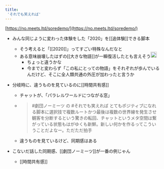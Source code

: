 ```yaml
---
title:
 'それでも笑えれば'
---
```


[https://no.meets.ltd/soredemo/](https://no.meets.ltd/soredemo/)

- みんな同じように変わった体験をした「2020」を[[追体験]]できる脚本
    - そう考えると「[[2020]]」ってすごい特殊なんだなと
    - ある意味崩壊したはずの[[大きな物語]]が一瞬復活したとも言えそう<img src='https://scrapbox.io/api/pages/blu3mo-public/takker/icon' alt='takker.icon' height="19.5"/>
        - ちょっと違うかな
        - 今までと変わらず「この私にとっての物語」をそれぞれが歩んでいるんだけど、そこに全人類共通の外圧が加わったと言うか

- 分岐時に、違うものを見ているのに[[時間共有感]]
    - チャットが、「パラレルワールドにつながる窓」
    - > #劇団ノーミーツ の #それでも笑えれば  とてもポジティブになれる脚本に選択技で複数ルートかつ最後は複数の世界線を発生させ観客を分断するという驚きの転回、チャットというメタ空間は繋がっている状態もはがゆくも新鮮。新しい何かを作るってこういうことだよなー。ただただ拍手
    - 違うものを見ているけど、同期感はある

- こないだ話した同期感、[[劇団ノーミーツ]]が一番の例じゃん
    - [[時間共有感]]
